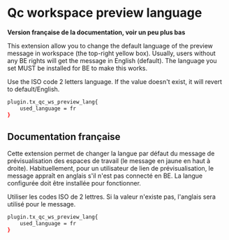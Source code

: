 # Qc workspace preview language

**Version française de la documentation, voir un peu plus bas**

This extension allow you to change the default language of the preview message in workspace (the top-right yellow box). Usually, users without any BE rights will get the message in English (default). The language you set MUST be installed for BE to make this works.

Use the ISO code 2 letters language. If the value doesn't exist, it will revert to default/English.


```bash
plugin.tx_qc_ws_preview_lang{
    used_language = fr
}
```

## Documentation française

Cette extension permet de changer la langue par défaut du message de prévisualisation des espaces de travail (le message en jaune en haut à droite). Habituellement, pour un utilisateur de lien de prévisualisation, le message appraît en anglais s'il n'est pas connecté en BE. La langue configurée doit être installée pour fonctionner.

Utiliser les codes ISO de 2 lettres. Si la valeur n'existe pas, l'anglais sera utilisé pour le message.

```bash
plugin.tx_qc_ws_preview_lang{
    used_language = fr
}
```
